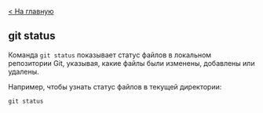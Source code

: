 [< На главную ](./readme.md)


## git status


Команда `git status` показывает статус файлов в локальном репозитории Git, указывая, какие файлы были изменены, добавлены или удалены.

Например, чтобы узнать статус файлов в текущей директории:

```
git status
```